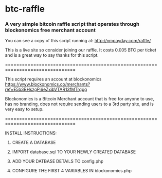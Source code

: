 # btc-raffle
### A very simple bitcoin raffle script that operates through blockonomics free merchant account

You can see a copy of this script running at: http://vmpayday.com/raffle/ 

This is a live site so consider joining our raffle. It costs 0.005 BTC per ticket and is a great way to say thanks for this script.

===============================================================================

This script requires an account at blockonomics https://www.blockonomics.co/merchants?ref=E5b3BHszgPi6eZxibVTAR13fMTrgpg

Blockonomics is a Bitcoin Merchant account that is free for anyone to use, has no branding, does not require sending users to a 3rd party site, and is very easy to setup. 

===============================================================================

INSTALL INSTRUCTIONS:


1. CREATE A DATABASE

2. IMPORT database.sql TO YOUR NEWLY CREATED DATABASE

3. ADD YOUR DATBASE DETAILS TO config.php

4. CONFIGURE THE FIRST 4 VARIABLES IN blockonomics.php
